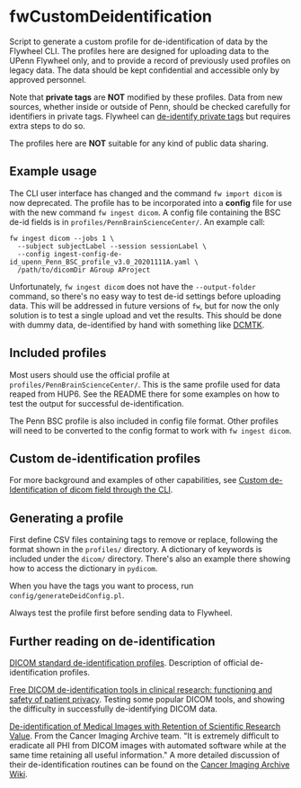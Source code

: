 # fwCustomDeidentification

Script to generate a custom profile for de-identification of data by the Flywheel CLI.
The profiles here are designed for uploading data to the UPenn Flywheel only,
and to provide a record of previously used profiles on legacy data. The data
should be kept confidential and accessible only by approved personnel.

Note that **private tags** are **NOT** modified by these profiles. Data from new
sources, whether inside or outside of Penn, should be checked carefully for
identifiers in private tags. Flywheel can [de-identify private
tags](https://docs.flywheel.io/hc/en-us/articles/360024577194-How-to-de-identify-private-DICOM-tags)
but requires extra steps to do so.

The profiles here are **NOT** suitable for any kind of public data sharing.

## Example usage

The CLI user interface has changed and the command `fw import dicom` is now
deprecated. The profile has to be incorporated into a **config** file for use
with the new command `fw ingest dicom`. A config file containing the BSC de-id
fields is in `profiles/PennBrainScienceCenter/`. An example call:

```
fw ingest dicom --jobs 1 \
  --subject subjectLabel --session sessionLabel \
  --config ingest-config-de-id_upenn_Penn_BSC_profile_v3.0_20201111A.yaml \
  /path/to/dicomDir AGroup AProject
```

Unfortunately, `fw ingest dicom` does not have the `--output-folder` command, so
there's no easy way to test de-id settings before uploading data. This will be
addressed in future versions of `fw`, but for now the only solution is to test a
single upload and vet the results. This should be done with dummy data,
de-identified by hand with something like
[DCMTK](https://support.dcmtk.org/docs/index.html).

## Included profiles

Most users should use the official profile at
`profiles/PennBrainScienceCenter/`. This is the same profile used for data
reaped from HUP6. See the README there for some examples on how to test the
output for successful de-identification.

The Penn BSC profile is also included in config file format. Other profiles will
need to be converted to the config format to work with `fw ingest dicom`.


## Custom de-identification profiles

For more background and examples of other capabilities, see [Custom
de-Identification of dicom field through the CLI](https://docs.flywheel.io/hc/en-us/articles/360008972493-Custom-de-Identification-of-dicom-field-through-the-CLI).


## Generating a profile

First define CSV files containing tags to remove or replace, following the format shown in
the `profiles/` directory. A dictionary of keywords is included under the `dicom/`
directory. There's also an example there showing how to access the dictionary in
`pydicom`.

When you have the tags you want to process, run
`config/generateDeidConfig.pl`.

Always test the profile first before sending data to Flywheel.


## Further reading on de-identification

[DICOM standard de-identification
profiles](http://dicom.nema.org/medical/dicom/current/output/html/part15.html#chapter_E). Description of official de-identification profiles.

[Free DICOM de-identification tools in clinical research: functioning and safety of
patient privacy](https://www.ncbi.nlm.nih.gov/pmc/articles/PMC4636522/). Testing some
popular DICOM tools, and showing the difficulty in successfully de-identifying DICOM data.

[De-identification of Medical Images with Retention of Scientific Research
Value](https://pubs.rsna.org/doi/full/10.1148/rg.2015140244). From the Cancer Imaging
Archive team. "It is extremely difficult to eradicate all PHI from DICOM images with
automated software while at the same time retaining all useful information." A more
detailed discussion of their de-identification routines can be found on the [Cancer Imaging
Archive Wiki](https://wiki.cancerimagingarchive.net/display/Public/Submission+and+De-identification+Overview).


